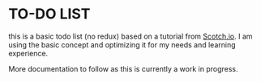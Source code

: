 # TO-DO LIST

this is a basic todo list (no redux) based on a tutorial from [Scotch.io](https://scotch.io/tutorials/create-a-simple-to-do-app-with-react). I am using the basic concept and optimizing it for my needs and learning experience.

More documentation to follow as this is currently a work in progress.
